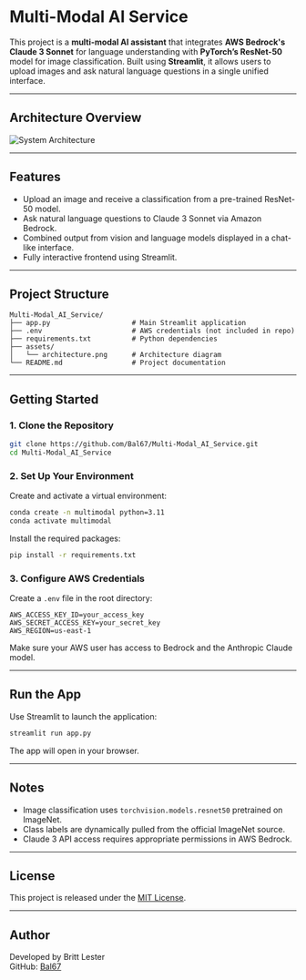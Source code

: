 # Multi-Modal AI Service

This project is a **multi-modal AI assistant** that integrates **AWS Bedrock's Claude 3 Sonnet** for language understanding with **PyTorch’s ResNet-50** model for image classification. Built using **Streamlit**, it allows users to upload images and ask natural language questions in a single unified interface.

---

## Architecture Overview

![System Architecture](assets/architecture.png)

---

## Features

- Upload an image and receive a classification from a pre-trained ResNet-50 model.
- Ask natural language questions to Claude 3 Sonnet via Amazon Bedrock.
- Combined output from vision and language models displayed in a chat-like interface.
- Fully interactive frontend using Streamlit.

---

## Project Structure

```
Multi-Modal_AI_Service/
├── app.py                    # Main Streamlit application
├── .env                      # AWS credentials (not included in repo)
├── requirements.txt          # Python dependencies
├── assets/
│   └── architecture.png      # Architecture diagram
└── README.md                 # Project documentation
```

---

## Getting Started

### 1. Clone the Repository

```bash
git clone https://github.com/Bal67/Multi-Modal_AI_Service.git
cd Multi-Modal_AI_Service
```

### 2. Set Up Your Environment

Create and activate a virtual environment:

```bash
conda create -n multimodal python=3.11
conda activate multimodal
```

Install the required packages:

```bash
pip install -r requirements.txt
```

### 3. Configure AWS Credentials

Create a `.env` file in the root directory:

```env
AWS_ACCESS_KEY_ID=your_access_key
AWS_SECRET_ACCESS_KEY=your_secret_key
AWS_REGION=us-east-1
```

Make sure your AWS user has access to Bedrock and the Anthropic Claude model.

---

## Run the App

Use Streamlit to launch the application:

```bash
streamlit run app.py
```

The app will open in your browser.

---

## Notes

- Image classification uses `torchvision.models.resnet50` pretrained on ImageNet.
- Class labels are dynamically pulled from the official ImageNet source.
- Claude 3 API access requires appropriate permissions in AWS Bedrock.

---

## License

This project is released under the [MIT License](LICENSE).

---

## Author

Developed by Britt Lester  
GitHub: [Bal67](https://github.com/Bal67)
